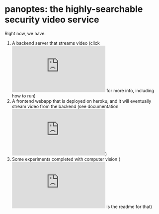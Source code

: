 # panoptes: the highly-searchable security video service

Right now, we have:

1. A backend server that streams video (click ![HERE](https://github.com/theodorewahle/panoptes/blob/main/backend/README.md) for more info, including how to run)
2. A frontend webapp that is deployed on heroku, and it will eventually stream video from the backend (see documentation ![HERE](https://github.com/theodorewahle/panoptes/blob/main/frontend/README.md))
3. Some experiments completed with computer vision (![HERE](https://github.com/theodorewahle/panoptes/blob/main/computer-vision/COMPUTER_VISION.md) is the readme for that)
